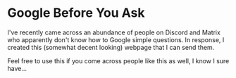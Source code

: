 # Google Before You Ask
I've recently came across an abundance of people on Discord and Matrix who apparently don't know how to Google simple questions. In response, I created this (somewhat decent looking) webpage that I can send them. 

Feel free to use this if you come across people like this as well, I know I sure have...

